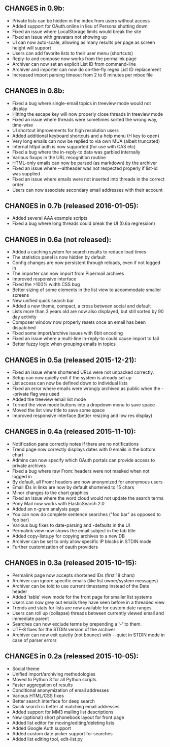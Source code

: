 ## CHANGES in 0.9b:

- Private lists can be hidden in the index from users without access
- Added support for OAuth.online in lieu of Persona shutting down
- Fixed an issue where LocalStorage limits would break the site
- Fixed an issue with gravatars not showing up
- UI can now auto-scale, allowing as many results per page as screen height will support
- Users can add favorite lists to their user menu (shortcuts)
- Reply-to and compose now works from the permalink page
- Archiver can now set an explicit List ID from command-line
- Archiver and importer can now do on-the-fly regex List ID replacement
- Increased import parsing timeout from 2 to 6 minutes per mbox file

## CHANGES in 0.8b:

- Fixed a bug where single-email topics in treeview mode would not display
- Hitting the escape key will now properly close threads in treeview mode
- Fixed an issue where threads were sometimes sorted the wrong way, time-wise
- UI shortcut improvements for high resolution users
- Added additional keyboard shortcuts and a help menu (H key to open)
- Very long emails can now be replied to via own MUA (albeit truncated)
- Internal httpd auth is now supported (for use with CAS etc)
- Fixed a bug where the in-reply-to data was garbled internally
- Various fixups in the URL recognition routine
- HTML-only emails can now be parsed (as markdown) by the archiver
- Fixed an issue where --altheader was not respected properly if list-id was supplied
- Fixed an issue where emails were not inserted into threads in the correct order
- Users can now associate secondary email addresses with their account

## CHANGES in 0.7b (released 2016-01-05):

- Added several AAA example scripts
- Fixed a bug where long threads could break the UI (0.6a regression)

## CHANGES in 0.6a (not released):
 
- Added a caching system for search results to reduce load times
- The statistics panel is now hidden by default
- Config changes are now persistent through reloads, even if not logged in
- The importer can now import from Pipermail archives
- Improved responsive interface
- Fixed the >100% width CSS bug
- Better sizing of some elements in the list view to accommodate smaller screens
- New unified quick search bar
- Added a new theme, compact, a cross between social and default
- Lists more than 3 years old are now also displayed, but still sorted by 90 day activity
- Composer window now properly resets once an email has been dispatched
- Fixed some import/archive issues with 8bit encoding
- Fixed an issue where a multi-line in-reply-to could cause import to fail
- Better fuzzy logic when grouping emails in topics
  
## CHANGES in 0.5a (released 2015-12-21):

- Fixed an issue where shortened URLs were not unpacked correctly.
- Setup can now quietly exit if the system is already set up
- List access can now be defined down to individual lists
- Fixed an error where emails were wrongly archived as public when
  the --private flag was used
- Added the treeview email list mode
- Turned the view mode buttons into a dropdown menu to save space
- Moved the list view title to save some space
- Improved responsive interface (better resizing and low res display)

## CHANGES in 0.4a (released 2015-11-10):

- Notification pane correctly notes if there are no notifications
- Trend page now correctly displays dates with 0 emails in the bottom chart
- Admins can now specify which OAuth portals can provide access to private archives
- Fixed a bug where raw From: headers were not masked when not logged in
- By default, all From: headers are now anonymized for anonymous users
- Email IDs in links are now by default shortened to 15 chars
- Minor changes to the chart graphics
- Fixed an issue where the word cloud would not update the search terms
- Pony Mail now works with ElasticSearch 2.0
- Added an n-gram analysis page
- You can now do complete sentence searches ("foo bar" as opposed to foo bar)
- Various bug fixes to date-parsing and -defaults in the UI
- Permalink view now shows the email subject in the tab title
- Added copy-lists.py for copying archives to a new DB
- Archiver can be set to only allow specific IP blocks in STDIN mode
- Further customization of oauth providers

## CHANGES in 0.3a (released 2015-10-15):

- Permalink page now accepts shortened IDs (first 18 chars)
- Archiver can ignore specific emails (like list owner/system messages)
- Archiver can be told to use current timestamp instead of the Date header
- Added 'table' view mode for the front page for smaller list systems
- Users can now grey out emails they have seen before in a threaded view
- Trends and stats for lists are now available for custom date ranges
- Users can roll up (collapse) threads between currently viewed email and immediate parent
- Searches can now exclude terms by prepending a '-' to them.
- UTF-8 fixes for the STDIN version of the archiver
- Archiver can now exit quietly (not bounce) with --quiet in STDIN mode in case of parser errors

## CHANGES in 0.2a (released 2015-10-05):

- Social theme
- Unified import/archiving methodologies
- Moved to Python 3 for all Python scripts
- Faster aggregation of results
- Conditional anonymization of email addresses
- Various HTML/CSS fixes
- Better search interface for deep search
- Quick search is better at matching email addresses
- Added support for MM3 mailing list descriptions
- New (optional) short phonebook layout for front page
- Added list editor for moving/editing/deleting lists
- Added Google Auth support
- Added custom date picker support for searches
- Added list editing tool, edit-list.py

